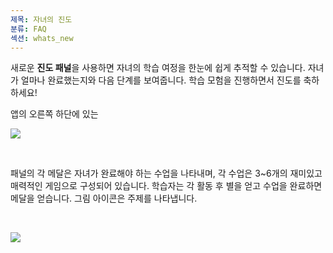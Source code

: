 ```yaml
---
제목: 자녀의 진도
분류: FAQ
섹션: whats_new
---
```

새로운 **진도 패널**을 사용하면 자녀의 학습 여정을 한눈에 쉽게 추적할 수 있습니다. 자녀가 얼마나 완료했는지와 다음 단계를 보여줍니다. 학습 모험을 진행하면서 진도를 축하하세요!

앱의 오른쪽 하단에 있는

![](https://help.Studycat.com/hc/article_attachments/40392758902553)

 

패널의 각 메달은 자녀가 완료해야 하는 수업을 나타내며, 각 수업은 3~6개의 재미있고 매력적인 게임으로 구성되어 있습니다. 학습자는 각 활동 후 별을 얻고 수업을 완료하면 메달을 얻습니다. 그림 아이콘은 주제를 나타냅니다.

 

![](https://help.Studycat.com/hc/article_attachments/40392758904601)
